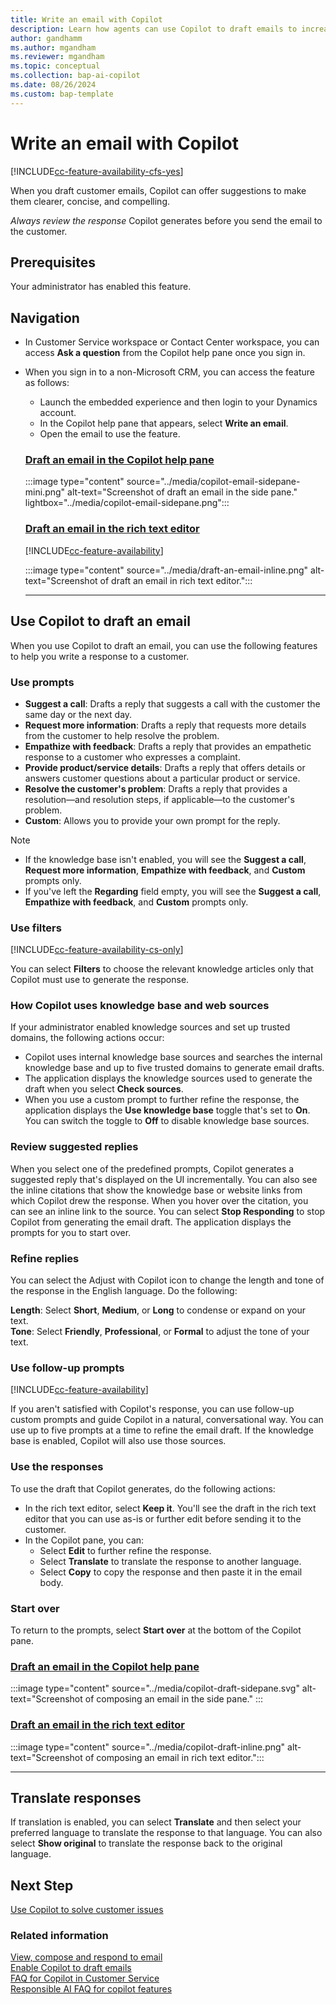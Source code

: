 ```yaml
---
title: Write an email with Copilot
description: Learn how agents can use Copilot to draft emails to increase productivity.
author: gandhamm
ms.author: mgandham
ms.reviewer: mgandham
ms.topic: conceptual
ms.collection: bap-ai-copilot
ms.date: 08/26/2024
ms.custom: bap-template 
---
```


# Write an email with Copilot

[!INCLUDE[cc-feature-availability-cfs-yes](../includes/cc-feature-availability-cfs-yes.md)]

When you draft customer emails, Copilot can offer suggestions to make them clearer, concise, and compelling.

*Always review the response* Copilot generates before you send the email to the customer.

## Prerequisites

Your administrator has enabled this feature.

## Navigation

- In Customer Service workspace or Contact Center workspace, you can access **Ask a question** from the Copilot help pane once you sign in.
- When you sign in to a non-Microsoft CRM, you can access the feature as follows:
   - Launch the embedded experience and then login to your Dynamics account.
   - In the Copilot help pane that appears, select **Write an email**.
   - Open the email to use the feature.
  
  
  ### [Draft an email in the Copilot help pane](#tab/copilothelppane)

   :::image type="content" source="../media/copilot-email-sidepane-mini.png" alt-text="Screenshot of draft an email in the side pane." lightbox="../media/copilot-email-sidepane.png":::

  
  ### [Draft an email in the rich text editor](#tab/richtexteditor)

   [!INCLUDE[cc-feature-availability](../includes/cc-feature-availability.md)]


   :::image type="content" source="../media/draft-an-email-inline.png" alt-text="Screenshot of draft an email in rich text editor.":::

  ---

## Use Copilot to draft an email

When you use Copilot to draft an email, you can use the following features to help you write a response to a customer.

### Use prompts

- **Suggest a call**: Drafts a reply that suggests a call with the customer the same day or the next day.
- **Request more information**: Drafts a reply that requests more details from the customer to help resolve the problem.
- **Empathize with feedback**: Drafts a reply that provides an empathetic response to a customer who expresses a complaint.
- **Provide product/service details**: Drafts a reply that offers details or answers customer questions about a particular product or service.
- **Resolve the customer's problem**: Drafts a reply that provides a resolution&mdash;and resolution steps, if applicable&mdash;to the customer's problem.
- **Custom**: Allows you to provide your own prompt for the reply.

> [!NOTE]
> - If the knowledge base isn't enabled, you will see the **Suggest a call**, **Request more information**, **Empathize with feedback**, and **Custom** prompts only.
> - If you've left the **Regarding** field empty, you will see the **Suggest a call**, **Empathize with feedback**, and **Custom** prompts only.


### Use filters

[!INCLUDE[cc-feature-availability-cs-only](../includes/cc-feature-availability-cs-only.md)]

You can select **Filters** to choose the relevant knowledge articles only that Copilot must use to generate the response.

### How Copilot uses knowledge base and web sources

If your administrator enabled knowledge sources and set up trusted domains, the following actions occur:
-  Copilot uses internal knowledge base sources and searches the internal knowledge base and up to five trusted domains to generate email drafts. 
- The application displays the knowledge sources used to generate the draft when you select **Check sources**.
- When you use a custom prompt to further refine the response, the application displays the **Use knowledge base** toggle that's set to **On**. You can switch the toggle to **Off** to disable knowledge base sources.

### Review suggested replies

When you select one of the predefined prompts, Copilot generates a suggested reply that's displayed on the UI incrementally. You can also see the inline citations that show the knowledge base or website links from which Copilot drew the response. When you hover over the citation, you can see an inline link to the source. You can select **Stop Responding** to stop Copilot from generating the email draft. The application displays the prompts for you to start over. 

### Refine replies

You can select the Adjust with Copilot icon to change the length and tone of the response in the English language. Do the following: 

**Length**: Select **Short**, **Medium**, or **Long** to condense or expand on your text. <br>
**Tone**: Select **Friendly**, **Professional**, or **Formal** to adjust the tone of your text.


### Use follow-up prompts

[!INCLUDE[cc-feature-availability](../includes/cc-feature-availability.md)]

If you aren't satisfied with Copilot's response, you can use follow-up custom prompts and guide Copilot in a natural, conversational way. You can use up to five prompts at a time to refine the email draft. If the knowledge base is enabled, Copilot will also use those sources.

### Use the responses

To use the draft that Copilot generates, do the following actions:
- In the rich text editor, select **Keep it**. You'll see the draft in the rich text editor that you can use as-is or further edit before sending it to the customer.
- In the Copilot pane, you can:
    - Select **Edit** to further refine the response.
    - Select **Translate** to translate the response to another language.
    - Select **Copy** to copy the response and then paste it in the email body.

### Start over

To return to the prompts, select **Start over** at the bottom of the Copilot pane.

### [Draft an email in the Copilot help pane](#tab/copilothelppane)

   :::image type="content" source="../media/copilot-draft-sidepane.svg" alt-text="Screenshot of composing an email in the side pane." ::: 


### [Draft an email in the rich text editor](#tab/richtexteditor)

   :::image type="content" source="../media/copilot-draft-inline.png" alt-text="Screenshot of composing an email in rich text editor."::: 
  
 ---
## Translate responses

If translation is enabled, you can select **Translate** and then select your preferred language to translate the response to that language. You can also select **Show original** to translate the response back to the original language.

## Next Step

[Use Copilot to solve customer issues](use-copilot-features.md)

### Related information
[View, compose and respond to email](/power-apps/user/view-compose-email)  
[Enable Copilot to draft emails](/dynamics365/customer-service/administer/copilot-email-enable)  
[FAQ for Copilot in Customer Service](/dynamics365/customer-service/administer/faq-copilot-features)   
[Responsible AI FAQ for copilot features](/dynamics365/customer-service/implement/faq-responsible-ai-copilot)    

